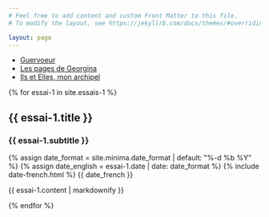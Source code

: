 ```yaml
---
# Feel free to add content and custom Front Matter to this file.
# To modify the layout, see https://jekyllrb.com/docs/themes/#overriding-theme-defaults

layout: page
---
```


<ul class="breadcrumb">
  <li class="breadcrumb-item">
    <a href="/index">Guervoeur</a>
  </li>
  <li class="breadcrumb-item">
    <a href="/pages-georgina">Les pages de Georgina</a>
  </li>
  <li class="breadcrumb-item">
    <a href="archipel">Ils et Elles, mon archipel</a>
  </li>
</ul>

{% for essai-1 in site.essais-1 %}
  <h2>{{ essai-1.title }}</h2>
  <h3>{{ essai-1.subtitle }}</h3>
  <time datetime="{{ essai-1.date | date_to_xmlschema }}" itemprop="datePublished">
        {% assign date_format = site.minima.date_format | default: "%-d %b %Y" %}
        {% assign date_english = essai-1.date | date: date_format %}
        {% include date-french.html %}
        {{ date_french }}
      </time>
  <p>{{ essai-1.content | markdownify }}</p>
{% endfor %}